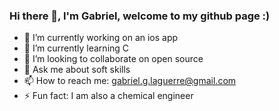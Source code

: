 ### Hi there 👋, I'm Gabriel, welcome to my github page :)

- 🔭 I’m currently working on an ios app 
- 🌱 I’m currently learning C 
- 👯 I’m looking to collaborate on open source
- 💬 Ask me about soft skills
- 📫 How to reach me: gabriel.g.laguerre@gmail.com
- ⚡ Fun fact: I am also a chemical engineer



